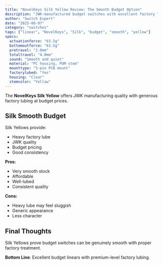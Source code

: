 ```yaml
---
title: "NovelKeys Silk Yellow Review: The Smooth Budget Option"
description: "JWK-manufactured budget switches with excellent factory lubing. Great smoothness at accessible prices."
author: "Switch Expert"
date: "2025-08-07"
category: "switches"
tags: ["linear", "NovelKeys", "Silk", "budget", "smooth", "yellow"]
specs:
  actuationforce: "63.5g"
  bottomoutforce: "63.5g"
  pretravel: "2.0mm"
  totaltravel: "4.0mm"
  sound: "Smooth and quiet"
  material: "PC housing, POM stem"
  mounttype: "5-pin PCB mount"
  factorylubed: "Yes"
  housing: "Clear"
  stemcolor: "Yellow"
---
```


The **NovelKeys Silk Yellow** offers JWK manufacturing quality with generous factory lubing at budget prices.

## Silk Smooth Budget
Silk Yellows provide:


- Heavy factory lube
- JWK quality
- Budget pricing
- Good consistency

**Pros:**


- Very smooth stock
- Affordable
- Well-lubed
- Consistent quality

**Cons:**


- Heavy lube may feel sluggish
- Generic appearance
- Less character

## Final Thoughts
Silk Yellows prove budget switches can be genuinely smooth with proper factory treatment.

**Bottom Line**: Excellent budget linears with premium-level factory lubing.